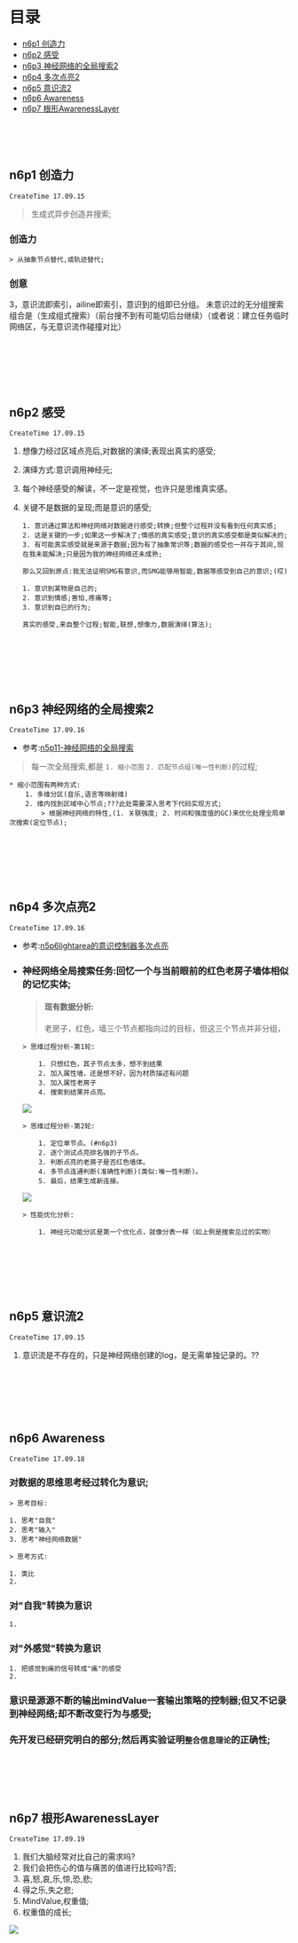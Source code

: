 # 目录

* [n6p1 创造力](#n6p1-创造力)
* [n6p2 感受](#n6p2-感受)
* [n6p3 神经网络的全局搜索2](#n6p3-神经网络的全局搜索2)
* [n6p4 多次点亮2](#n6p4-多次点亮2)
* [n6p5 意识流2](#n6p5-意识流2)
* [n6p6 Awareness](#n6p6-Awareness)
* [n6p7 根形AwarenessLayer](#n6p7-根形AwarenessLayer)


<br><br><br>


## n6p1 创造力
`CreateTime 17.09.15`

> 生成式异步创造并搜索;

### 创造力
	
	> 从抽象节点替代,或轨迹替代;

### 创意

3，意识流即索引，ailine即索引，意识到的组即已分组。
未意识过的无分组搜索组合是（生成组式搜索）（前台搜不到有可能切后台继续）（或者说：建立任务临时网络区，与无意识流作碰撞对比）




<br><br><br><br><br>




## n6p2 感受
`CreateTime 17.09.15`

1. 想像力经过区域点亮后,对数据的演绎;表现出真实的感受;
2. 演绎方式:意识调用神经元;
3. 每个神经感受的解读，不一定是视觉，也许只是思维真实感。

4. 关键不是数据的呈现;而是意识的感受;
	
	```
	1. 意识通过算法和神经网络对数据进行感受;转换;但整个过程并没有看到任何真实感;
	2. 这是关键的一步;如果这一步解决了;情感的真实感受;意识的真实感受都是类似解决的;
	3. 有可能真实感受就是来源于数据;因为有了抽象常识等;数据的感受也一并存于其间,现在我未能解决;只是因为我的神经网络还未成熟;
	
	那么又回到原点:我无法证明SMG有意识,而SMG能够用智能,数据等感受到自己的意识;(哎)
	```

	```
	1. 意识到某物是自己的;
	2. 意识到情感;害怕,疼痛等;
	3. 意识到自已的行为;

	真实的感受,来自整个过程;智能,联想,想像力,数据演绎(算法);
	```



<br><br><br><br><br>




## n6p3 神经网络的全局搜索2
`CreateTime 17.09.16`

* 参考:[n5p11-神经网络的全局搜索](Note5.md#n5p11-神经网络的全局搜索)

> 每一次全局搜索,都是 `1. 缩小范围` `2. 匹配节点组(唯一性判断)`的过程;

```	
* 缩小范围有两种方式:
	1. 多维分区(音乐,语言等映射维)
	2. 维内找到区域中心节点;???此处需要深入思考下代码实现方式;
		> 根据神经网络的特性,(1. 关联强度; 2. 时间和强度值的GC)来优化处理全局单次搜索(定位节点);
```



<br><br><br><br><br>



## n6p4 多次点亮2
`CreateTime 17.09.16`

* 参考:[n5p6lightarea的意识控制器多次点亮](Note5.md#n5p6lightarea的意识控制器多次点亮)

* ### 神经网络全局搜索任务:回忆一个与当前眼前的红色老房子墙体相似的记忆实体;

	> #### 现有数据分析:
	> 
	> 老房子，红色，墙三个节点都指向过的目标，但这三个节点并非分组，

	```
	> 思维过程分析-第1轮:
		
		1. 只想红色，其子节点太多，想不到结果
		2. 加入属性墙，还是想不好，因为材质描述有问题
		3. 加入属性老房子
		4. 搜索到结果并点亮。
	```
	
	![](img/4.jpg)
	
	
	
	
	
	
	
	
	
	
	
	
	
	
	
	
	
	```
	> 思维过程分析-第2轮:
	
		1. 定位单节点。(#n6p3)
		2. 逐个测试点亮排名强的子节点。
		3. 判断点亮的老房子是否红色墙体。
		4. 多节点连通判断(准确性判断)(类似:唯一性判断)。
		5. 最后，结果生成新连接。
	```
	
	![](img/5.png)
	
	
	
	
	
	
	
	
	
	
	
	
	
	
	
	
	
	
	
	
	
	
	```
	> 性能优化分析:
	
		1. 神经元功能分区是第一个优化点，就像分表一样（如上例是搜索见过的实物）
	
	```




<br><br><br><br><br>




## n6p5 意识流2
`CreateTime 17.09.15`

1. 意识流是不存在的，只是神经网络创建的log，是无需单独记录的。??




<br><br><br><br><br>




## n6p6 Awareness
`CreateTime 17.09.18`


### 对数据的思维思考经过转化为意识;

```
> 思考目标:

1. 思考"自我"
2. 思考"输入"
3. 思考"神经网络数据"
```

```
> 思考方式:

1. 类比
2. 
```


### 对"自我"转换为意识

```
1. 
```


### 对"外感觉"转换为意识

```
1. 把感觉到痛的信号转成"痛"的感受
2. 
```


### 意识是源源不断的输出mindValue一套输出策略的控制器;但又不记录到神经网络;却不断改变行为与感受;

### 先开发已经研究明白的部分;然后再实验证明`整合信息理论`的正确性;


<br><br><br><br>


## n6p7 根形AwarenessLayer
`CreateTime 17.09.19`

1. 我们大脑经常对比自己的需求吗?
2. 我们会把伤心的值与痛苦的值进行比较吗?否;
3. 喜,怒,哀,乐,惊,恐,悲;
4. 得之乐,失之悲;
5. MindValue,权重值;
6. 权重值的成长;

![](img/1.png)